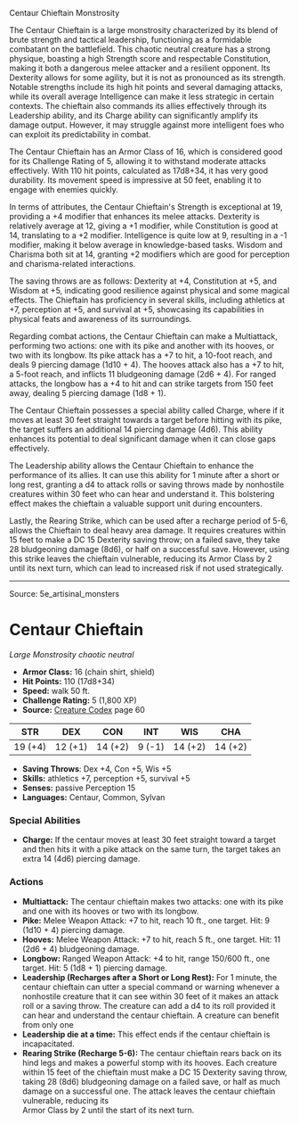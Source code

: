 <MonsterName/>Centaur Chieftain</MonsterName>
<CreatureType/>Monstrosity</CreatureType>

<summary>The Centaur Chieftain is a large monstrosity characterized by its blend of brute strength and tactical leadership, functioning as a formidable combatant on the battlefield. This chaotic neutral creature has a strong physique, boasting a high Strength score and respectable Constitution, making it both a dangerous melee attacker and a resilient opponent. Its Dexterity allows for some agility, but it is not as pronounced as its strength. Notable strengths include its high hit points and several damaging attacks, while its overall average Intelligence can make it less strategic in certain contexts. The chieftain also commands its allies effectively through its Leadership ability, and its Charge ability can significantly amplify its damage output. However, it may struggle against more intelligent foes who can exploit its predictability in combat.</summary>

<detail>

The Centaur Chieftain has an Armor Class of 16, which is considered good for its Challenge Rating of 5, allowing it to withstand moderate attacks effectively. With 110 hit points, calculated as 17d8+34, it has very good durability. Its movement speed is impressive at 50 feet, enabling it to engage with enemies quickly. 

In terms of attributes, the Centaur Chieftain's Strength is exceptional at 19, providing a +4 modifier that enhances its melee attacks. Dexterity is relatively average at 12, giving a +1 modifier, while Constitution is good at 14, translating to a +2 modifier. Intelligence is quite low at 9, resulting in a -1 modifier, making it below average in knowledge-based tasks. Wisdom and Charisma both sit at 14, granting +2 modifiers which are good for perception and charisma-related interactions.

The saving throws are as follows: Dexterity at +4, Constitution at +5, and Wisdom at +5, indicating good resilience against physical and some magical effects. The Chieftain has proficiency in several skills, including athletics at +7, perception at +5, and survival at +5, showcasing its capabilities in physical feats and awareness of its surroundings.

Regarding combat actions, the Centaur Chieftain can make a Multiattack, performing two actions: one with its pike and another with its hooves, or two with its longbow. Its pike attack has a +7 to hit, a 10-foot reach, and deals 9 piercing damage (1d10 + 4). The hooves attack also has a +7 to hit, a 5-foot reach, and inflicts 11 bludgeoning damage (2d6 + 4). For ranged attacks, the longbow has a +4 to hit and can strike targets from 150 feet away, dealing 5 piercing damage (1d8 + 1).

The Centaur Chieftain possesses a special ability called Charge, where if it moves at least 30 feet straight towards a target before hitting with its pike, the target suffers an additional 14 piercing damage (4d6). This ability enhances its potential to deal significant damage when it can close gaps effectively.

The Leadership ability allows the Centaur Chieftain to enhance the performance of its allies. It can use this ability for 1 minute after a short or long rest, granting a d4 to attack rolls or saving throws made by nonhostile creatures within 30 feet who can hear and understand it. This bolstering effect makes the chieftain a valuable support unit during encounters.

Lastly, the Rearing Strike, which can be used after a recharge period of 5-6, allows the Chieftain to deal heavy area damage. It requires creatures within 15 feet to make a DC 15 Dexterity saving throw; on a failed save, they take 28 bludgeoning damage (8d6), or half on a successful save. However, using this strike leaves the chieftain vulnerable, reducing its Armor Class by 2 until its next turn, which can lead to increased risk if not used strategically.</detail>



---

Source: 5e_artisinal_monsters

# Centaur Chieftain

*Large* *Monstrosity* *chaotic neutral*

- **Armor Class:** 16 (chain shirt, shield)
- **Hit Points:** 110 (17d8+34)
- **Speed:** walk 50 ft.
- **Challenge Rating:** 5 (1,800 XP)
- **Source:** [Creature Codex](https://koboldpress.com/kpstore/product/creature-codex-for-5th-edition-dnd) page 60

| STR | DEX | CON | INT | WIS | CHA |
| --- | --- | --- | --- | --- | --- |
| 19 (+4) | 12 (+1) | 14 (+2) | 9 (-1) | 14 (+2) | 14 (+2) |

- **Saving Throws**: Dex +4, Con +5, Wis +5
- **Skills:** athletics +7, perception +5, survival +5
- **Senses:** passive Perception 15
- **Languages:** Centaur, Common, Sylvan

### Special Abilities

- **Charge:** If the centaur moves at least 30 feet straight toward a target and then hits it with a pike attack on the same turn, the target takes an extra 14 (4d6) piercing damage.

### Actions

- **Multiattack:** The centaur chieftain makes two attacks: one with its pike and one with its hooves or two with its longbow.
- **Pike:** Melee Weapon Attack: +7 to hit, reach 10 ft., one target. Hit: 9 (1d10 + 4) piercing damage.
- **Hooves:** Melee Weapon Attack: +7 to hit, reach 5 ft., one target. Hit: 11 (2d6 + 4) bludgeoning damage.
- **Longbow:** Ranged Weapon Attack: +4 to hit, range 150/600 ft., one target. Hit: 5 (1d8 + 1) piercing damage.
- **Leadership (Recharges after a Short or Long Rest):** For 1 minute, the centaur chieftain can utter a special command or warning whenever a nonhostile creature that it can see within 30 feet of it makes an attack roll or a saving throw. The creature can add a d4 to its roll provided it can hear and understand the centaur chieftain. A creature can benefit from only one
- **Leadership die at a time:** This effect ends if the centaur chieftain is incapacitated.
- **Rearing Strike (Recharge 5-6):** The centaur chieftain rears back on its hind legs and makes a powerful stomp with its hooves. Each creature within 15 feet of the chieftain must make a DC 15 Dexterity saving throw, taking 28 (8d6) bludgeoning damage on a failed save, or half as much damage on a successful one. The attack leaves the centaur chieftain vulnerable, reducing its<br>Armor Class by 2 until the start of its next turn.





